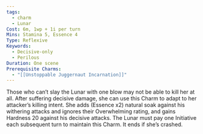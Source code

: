 ```yaml
---
tags:
  - charm
  - Lunar
Cost: 6m, 1wp + 1i per turn
Mins: Stamina 5, Essence 4
Type: Reflexive
Keywords:
  - Decisive-only
  - Perilous
Duration: One scene
Prerequisite Charms:
  - "[[Unstoppable Juggernaut Incarnation]]"
---
```

Those who can’t slay the Lunar with one blow may not be able to kill her at all. After suffering decisive damage, she can use this Charm to adapt to her attacker’s killing intent. She adds (Essence x2) natural soak against his withering attacks and ignores their Overwhelming rating, and gains Hardness 20 against his decisive attacks. The Lunar must pay one Initiative each subsequent turn to maintain this Charm. It ends if she’s crashed.